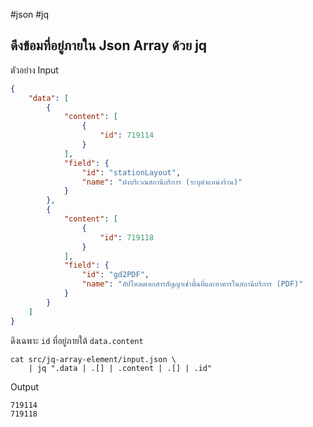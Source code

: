 #json #jq

## ดึงข้อมที่อยู่ภายใน Json Array ด้วย jq

ตัวอย่าง Input

```json
{
    "data": [
        {
            "content": [
                {
                    "id": 719114
                }
            ],
            "field": {
                "id": "stationLayout",
                "name": "ผังบริเวณสถานีบริการ (ระบุตำแหน่งร้าน)"
            }
        },
        {
            "content": [
                {
                    "id": 719118
                }
            ],
            "field": {
                "id": "gd2PDF",
                "name": "อัปโหลดเอกสารสัญญาเช่าพื้นที่และอาคารในสถานีบริการ (PDF)"
            }
        }
    ]
}
```

ดึงเฉพาะ  `id` ที่อยู่ภายใต้ `data.content`

```
cat src/jq-array-element/input.json \
    | jq ".data | .[] | .content | .[] | .id"
```

Output

```
719114
719118
```
